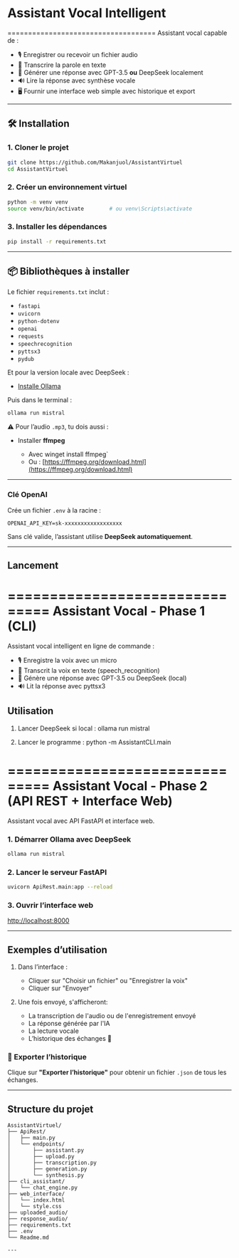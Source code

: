 
# Assistant Vocal Intelligent
====================================
Assistant vocal capable de :
- 🎙️ Enregistrer ou recevoir un fichier audio
- 📝 Transcrire la parole en texte
- 🤖 Générer une réponse avec GPT-3.5 **ou** DeepSeek localement
- 🔊 Lire la réponse avec synthèse vocale
- 🖥️ Fournir une interface web simple avec historique et export

---

## 🛠️ Installation

### 1. Cloner le projet
```bash
git clone https://github.com/Makanjuol/AssistantVirtuel
cd AssistantVirtuel
````

### 2. Créer un environnement virtuel

```bash
python -m venv venv
source venv/bin/activate        # ou venv\Scripts\activate 
```

### 3. Installer les dépendances

```bash
pip install -r requirements.txt
```

---

## 📦 Bibliothèques à installer

Le fichier `requirements.txt` inclut :

* `fastapi`
* `uvicorn`
* `python-dotenv`
* `openai`
* `requests`
* `speechrecognition`
* `pyttsx3`
* `pydub`

Et pour la version locale avec DeepSeek :

* [Installe Ollama](https://ollama.com/download)

Puis dans le terminal :

```bash
ollama run mistral
```

⚠️ Pour l’audio `.mp3`, tu dois aussi :

* Installer **ffmpeg**

  * Avec winget install ffmpeg`
  * Ou : [https://ffmpeg.org/download.html](https://ffmpeg.org/download.html)

---
### Clé OpenAI

Crée un fichier `.env` à la racine :

```
OPENAI_API_KEY=sk-xxxxxxxxxxxxxxxxxx
```

Sans clé valide, l’assistant utilise **DeepSeek automatiquement**.

---

## Lancement

===============================
Assistant Vocal - Phase 1 (CLI)
===============================

Assistant vocal intelligent en ligne de commande :

- 🎙️ Enregistre la voix avec un micro
- 📝 Transcrit la voix en texte (speech_recognition)
- 🤖 Génère une réponse avec GPT-3.5 ou DeepSeek (local)
- 🔊 Lit la réponse avec pyttsx3



Utilisation
-----------

1. Lancer DeepSeek si local :
   ollama run mistral

2. Lancer le programme :
   python -m AssistantCLI.main




===============================
Assistant Vocal - Phase 2 (API REST + Interface Web)
===============================

Assistant vocal avec API FastAPI et interface web.

### 1. Démarrer Ollama avec DeepSeek

```bash
ollama run mistral
```

### 2. Lancer le serveur FastAPI

```bash
uvicorn ApiRest.main:app --reload
```

### 3. Ouvrir l’interface web

[http://localhost:8000](http://localhost:8000)

---

## Exemples d’utilisation



1. Dans l’interface :

   * Cliquer sur "Choisir un fichier" ou "Enregistrer la voix"
   * Cliquer sur "Envoyer"

2. Une fois envoyé, s'afficheront:

   * La transcription de l'audio ou de l'enregistrement envoyé
   * La réponse générée par l'IA
   * La lecture vocale 
   * L’historique des échanges 📜

### 📁 Exporter l’historique

Clique sur **"Exporter l’historique"** pour obtenir un fichier `.json` de tous les échanges.


---

##  Structure du projet

```
AssistantVirtuel/
├── ApiRest/
│   ├── main.py
│   └── endpoints/
│       ├── assistant.py
│       ├── upload.py
│       ├── transcription.py
│       ├── generation.py
│       └── synthesis.py
├── cli_assistant/
│   └── chat_engine.py
├── web_interface/
│   └── index.html
│   └── style.css
├── uploaded_audio/
├── response_audio/
├── requirements.txt
├── .env
└── Readme.md

---


